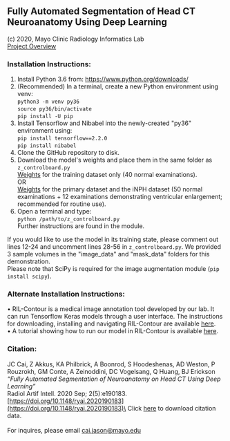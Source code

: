 ## Fully Automated Segmentation of Head CT Neuroanatomy Using Deep Learning

(c) 2020, Mayo Clinic Radiology Informatics Lab\
[Project Overview](https://jasonccai.github.io/HeadCTSegmentation)

### Installation Instructions:
1. Install Python 3.6 from:
https://www.python.org/downloads/
2. (Recommended) In a terminal, create a new Python environment using venv:\
`python3 -m venv py36`\
`source py36/bin/activate`\
`pip install -U pip`
3. Install Tensorflow and Nibabel into the newly-created "py36" environment using:\
`pip install tensorflow==2.2.0`\
`pip install nibabel`
4. Clone the GitHub repository to disk.
5. Download the model's weights and place them in the same folder as `z_controlboard.py`\
[Weights](https://drive.google.com/file/d/1h-mS_JywoBotS_qT88ob0qfzYfEqu0vS/view?usp=sharing) for the training dataset only (40 normal examinations).\
OR\
[Weights](https://drive.google.com/file/d/1fSe7oDaE8NYh5GLUN6h-Yo-ZlrJHXeuZ/view?usp=sharing) for the primary dataset and the iNPH dataset (50 normal examinations + 12 examinations demonstrating ventricular enlargement; recommended for routine use).
5. Open a terminal and type:\
`python /path/to/z_controlboard.py`\
Further instructions are found in the module.

If you would like to use the model in its training state, please comment out lines 12-24 and uncomment lines 28-56 in `z_controlboard.py`. We provided 3 sample volumes in the "image_data" and "mask_data" folders for this demonstration.\
Please note that SciPy is required for the image augmentation module (`pip install scipy`).

### Alternate Installation Instructions:
• RIL-Contour is a medical image annotation tool developed by our lab. It can run Tensorflow Keras models through a user interface. The instructions for downloading, installing and navigating RIL-Contour are available [here](https://www.youtube.com/playlist?list=PLDlybKi3CLGibnrPIlzWInqBEgtPw1ie9). \
• A tutorial showing how to run our model in RIL-Contour is available [here](https://github.com/jasonccai/CTBrainSegmentation/blob/master/webimages/RCDemoImages/RCDemo.md).

### Citation:
JC Cai, Z Akkus, KA Philbrick, A Boonrod, S Hoodeshenas, AD Weston, P Rouzrokh, GM Conte, A Zeinoddini, DC Vogelsang, Q Huang, BJ Erickson\
*“Fully Automated Segmentation of Neuroanatomy on Head CT Using Deep Learning”*\
Radiol Artif Intell. 2020 Sep; 2(5):e190183. [https://doi.org/10.1148/ryai.2020190183](https://doi.org/10.1148/ryai.2020190183)\
Click [here](https://pubs.rsna.org/action/showCitFormats?doi=10.1148%2Fryai.2020190183) to download citation data.\
\
For inquires, please email cai.jason@mayo.edu
